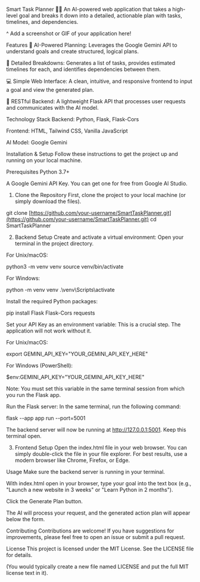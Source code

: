 Smart Task Planner 🤖✨
An AI-powered web application that takes a high-level goal and breaks it down into a detailed, actionable plan with tasks, timelines, and dependencies.

^ Add a screenshot or GIF of your application here!

Features
🎯 AI-Powered Planning: Leverages the Google Gemini API to understand goals and create structured, logical plans.

📑 Detailed Breakdowns: Generates a list of tasks, provides estimated timelines for each, and identifies dependencies between them.

💻 Simple Web Interface: A clean, intuitive, and responsive frontend to input a goal and view the generated plan.

🚀 RESTful Backend: A lightweight Flask API that processes user requests and communicates with the AI model.

Technology Stack
Backend: Python, Flask, Flask-Cors

Frontend: HTML, Tailwind CSS, Vanilla JavaScript

AI Model: Google Gemini

Installation & Setup
Follow these instructions to get the project up and running on your local machine.

Prerequisites
Python 3.7+

A Google Gemini API Key. You can get one for free from Google AI Studio.

1. Clone the Repository
First, clone the project to your local machine (or simply download the files).

git clone [https://github.com/your-username/SmartTaskPlanner.git](https://github.com/your-username/SmartTaskPlanner.git)
cd SmartTaskPlanner

2. Backend Setup
Create and activate a virtual environment:
Open your terminal in the project directory.

For Unix/macOS:

python3 -m venv venv
source venv/bin/activate

For Windows:

python -m venv venv
.\venv\Scripts\activate

Install the required Python packages:

pip install Flask Flask-Cors requests

Set your API Key as an environment variable:
This is a crucial step. The application will not work without it.

For Unix/macOS:

export GEMINI_API_KEY="YOUR_GEMINI_API_KEY_HERE"

For Windows (PowerShell):

$env:GEMINI_API_KEY="YOUR_GEMINI_API_KEY_HERE"

Note: You must set this variable in the same terminal session from which you run the Flask app.

Run the Flask server:
In the same terminal, run the following command:

flask --app app run --port=5001

The backend server will now be running at http://127.0.0.1:5001. Keep this terminal open.

3. Frontend Setup
Open the index.html file in your web browser.
You can simply double-click the file in your file explorer. For best results, use a modern browser like Chrome, Firefox, or Edge.

Usage
Make sure the backend server is running in your terminal.

With index.html open in your browser, type your goal into the text box (e.g., "Launch a new website in 3 weeks" or "Learn Python in 2 months").

Click the Generate Plan button.

The AI will process your request, and the generated action plan will appear below the form.

Contributing
Contributions are welcome! If you have suggestions for improvements, please feel free to open an issue or submit a pull request.

License
This project is licensed under the MIT License. See the LICENSE file for details.

(You would typically create a new file named LICENSE and put the full MIT license text in it).
